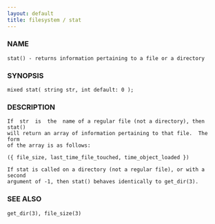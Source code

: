 ```yaml
---
layout: default
title: filesystem / stat
---
```


### NAME

    stat() - returns information pertaining to a file or a directory

### SYNOPSIS

    mixed stat( string str, int default: 0 );

### DESCRIPTION

    If  str  is  the  name of a regular file (not a directory), then stat()
    will return an array of information pertaining to that file.  The  form
    of the array is as follows:

    ({ file_size, last_time_file_touched, time_object_loaded })

    If stat is called on a directory (not a regular file), or with a second
    argument of -1, then stat() behaves identically to get_dir(3).

### SEE ALSO

    get_dir(3), file_size(3)
